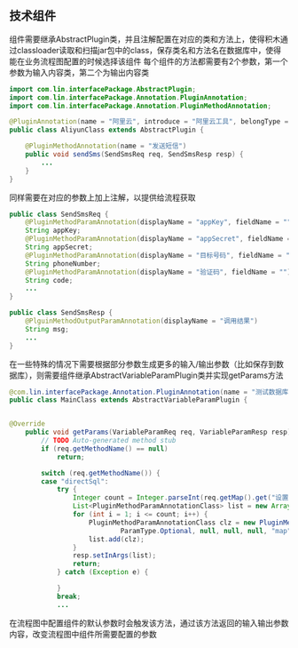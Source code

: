 ## 技术组件

组件需要继承AbstractPlugin类，并且注解配置在对应的类和方法上，使得积木通过classloader读取和扫描jar包中的class，保存类名和方法名在数据库中，使得能在业务流程图配置的时候选择该组件
每个组件的方法都需要有2个参数，第一个参数为输入内容类，第二个为输出内容类
```java
import com.lin.interfacePackage.AbstractPlugin;
import com.lin.interfacePackage.Annotation.PluginAnnotation;
import com.lin.interfacePackage.Annotation.PluginMethodAnnotation;

@PluginAnnotation(name = "阿里云", introduce = "阿里云工具", belongType = 1)
public class AliyunClass extends AbstractPlugin {

	@PluginMethodAnnotation(name = "发送短信")
	public void sendSms(SendSmsReq req, SendSmsResp resp) {
		...
	}
}

```

同样需要在对应的参数上加上注解，以提供给流程获取
```java
public class SendSmsReq {
	@PluginMethodParamAnnotation(displayName = "appKey", fieldName = "")
	String appKey;
	@PluginMethodParamAnnotation(displayName = "appSecret", fieldName = "")
	String appSecret;
	@PluginMethodParamAnnotation(displayName = "目标号码", fieldName = "")
	String phoneNumber;
	@PluginMethodParamAnnotation(displayName = "验证码", fieldName = "")
	String code;
	...
}

public class SendSmsResp {
	@PlguinMethodOutputParamAnnotation(displayName = "调用结果")
	String msg;
	...
}
```


在一些特殊的情况下需要根据部分参数生成更多的输入/输出参数（比如保存到数据库），则需要组件继承AbstractVariableParamPlugin类并实现getParams方法
```java
@com.lin.interfacePackage.Annotation.PluginAnnotation(name = "测试数据库", introduce = "", belongType = 1)
public class MainClass extends AbstractVariableParamPlugin {


@Override
	public void getParams(VariableParamReq req, VariableParamResp resp) {
		// TODO Auto-generated method stub
		if (req.getMethodName() == null)
			return;

		switch (req.getMethodName()) {
		case "directSql":
			try {
				Integer count = Integer.parseInt(req.getMap().get("设置数量"));
				List<PluginMethodParamAnnotationClass> list = new ArrayList<PluginMethodParamAnnotationClass>();
				for (int i = 1; i <= count; i++) {
					PluginMethodParamAnnotationClass clz = new PluginMethodParamAnnotationClass(String.valueOf(i),
							ParamType.Optional, null, null, null, "map");
					list.add(clz);
				}
				resp.setInArgs(list);
				return;
			} catch (Exception e) {

			}
			break;
			...
```
在流程图中配置组件的默认参数时会触发该方法，通过该方法返回的输入输出参数内容，改变流程图中组件所需要配置的参数
